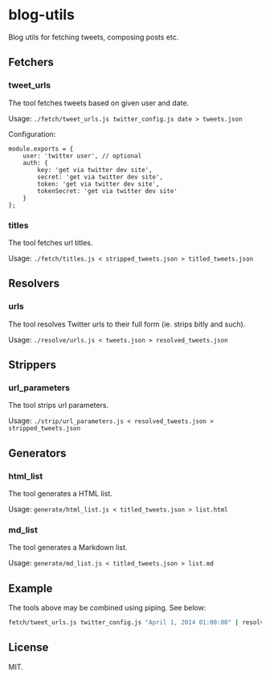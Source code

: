 # blog-utils

Blog utils for fetching tweets, composing posts etc.

## Fetchers

### tweet_urls

The tool fetches tweets based on given user and date.

Usage: `./fetch/tweet_urls.js twitter_config.js date > tweets.json`

Configuration:

```
module.exports = {
    user: 'twitter user', // optional
    auth: {
        key: 'get via twitter dev site',
        secret: 'get via twitter dev site',
        token: 'get via twitter dev site',
        tokenSecret: 'get via twitter dev site'
    }
};
```

### titles

The tool fetches url titles.

Usage: `./fetch/titles.js < stripped_tweets.json > titled_tweets.json`

## Resolvers

### urls

The tool resolves Twitter urls to their full form (ie. strips bitly and such).

Usage: `./resolve/urls.js < tweets.json > resolved_tweets.json`

## Strippers

### url_parameters

The tool strips url parameters.

Usage: `./strip/url_parameters.js < resolved_tweets.json > stripped_tweets.json`

## Generators

### html_list

The tool generates a HTML list.

Usage: `generate/html_list.js < titled_tweets.json > list.html`

### md_list

The tool generates a Markdown list.

Usage: `generate/md_list.js < titled_tweets.json > list.md`

## Example

The tools above may be combined using piping. See below:

```bash
fetch/tweet_urls.js twitter_config.js "April 1, 2014 01:00:00" | resolve/urls.js | strip/url_parameters.js | fetch/titles.js > data.json
```

## License

MIT.
